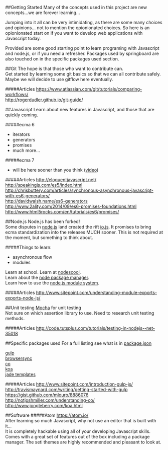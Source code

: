 ##Getting Started
Many of the concepts used in this project are new concepts...we are forever learning...

Jumping into it all can be very intimidating, as there are some many choices and opinions... not to mention the opionionated choices. So here is an opionionated start on if you want to develop web applications with Javascript today.

Provided are some good starting point to learn programing with Javascript and node.js, or if you need a refresher. Packages used by springboard are also touched on in the specific packages used section.

##Git
The hope is that those who want to contribute can.  
Get started by learning some git basics so that we can all contribute safely.  
Maybe we will decide to use gitflow here eventually.

#####Articles
https://www.atlassian.com/git/tutorials/comparing-workflows/  
http://rogerdudler.github.io/git-guide/  

##Javascript
Learn about new features in Javascript, and those that are quickly coming.

#####ecma 6
* iterators
* generators
* promises
* much more...

#####ecma 7
* will be here sooner than you think ([video](https://www.youtube.com/watch?v=DqMFX91ToLw))

#####Articles
http://eloquentjavascript.net/  
http://speakingjs.com/es5/index.html  
http://chrisbuttery.com/articles/synchronous-asynchronous-javascript-with-es6-generators/  
http://davidwalsh.name/es6-generators  
http://www.2ality.com/2014/09/es6-promises-foundations.html  
http://www.html5rocks.com/en/tutorials/es6/promises/  

##Node.js
Node.js has been forked!  
Some disputes in [node.js](http://nodejs.org/) land created the rift [io.js](https://iojs.org/). It promises to bring ecma standardization into the releases MUCH sooner. This is not required at the moment, but something to think about.

#####Things to learn:
* asynchronous flow
* modules

Learn at school. Learn at [nodescool](http://nodeschool.io/index.html).  
Learn about the [node package manager](https://www.npmjs.com/).  
Learn how to use the [node.js module system](http://nodejs.org/api/modules.html).  

#####Articles
http://www.sitepoint.com/understanding-module-exports-exports-node-js/  

##Unit testing
[Mocha](http://mochajs.org/) for unit testing  
Not sure on which assertion library to use. Need to research unit testing methods.

#####Articles
http://code.tutsplus.com/tutorials/testing-in-nodejs--net-35018  



##Specific packages used
For a full listing see what is in [package.json](./package.json)

[gulp](https://github.com/gulpjs/gulp)  
[browsersync](http://www.browsersync.io/)  
[co](https://github.com/tj/co)  
[koa](https://github.com/koajs/koa)  
[jade templates](http://jade-lang.com/api/)  

#####Articles
http://www.sitepoint.com/introduction-gulp-js/
http://travismaynard.com/writing/getting-started-with-gulp
https://gist.github.com/mlouro/8886076
http://notjoshmiller.com/understanding-co/
http://www.jongleberry.com/koa.html

##Software
#####Atom
https://atom.io/  
After learning so much Javascript, why not use an editor that is built with it...  
It is completely hackable using all of your developing Javascript skills.  
Comes with a great set of features out of the box including a package manager.
The seti themes are highly recommended and pleasant to look at.  
